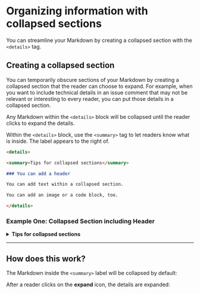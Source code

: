 # Organizing information with collapsed sections

You can streamline your Markdown by creating a collapsed section with the `<details>` tag.

## Creating a collapsed section

You can temporarily obscure sections of your Markdown by creating a collapsed section that the reader can choose to expand. For example, when you want to include technical details in an issue comment that may not be relevant or interesting to every reader, you can put those details in a collapsed section.

Any Markdown within the `<details>` block will be collapsed until the reader clicks to expand the details.

Within the `<details>` block, use the `<summary>` tag to let readers know what is inside. The label appears to the right of.

```markdown
<details>

<summary>Tips for collapsed sections</summary>

### You can add a header

You can add text within a collapsed section.

You can add an image or a code block, too.

</details>
```

### Example One: Collapsed Section including Header

<details>

<summary><b>Tips for collapsed sections</b></summary>

### You can add a header

You can add text within a collapsed section. The collapsed section can be expanded or collapsed 

You can add an image or a code block, too.

```ruby
   puts "Hello World"
```

</details>


---

## How does this work?
The Markdown inside the `<summary>` label will be collapsed by default:

After a reader clicks on the **expand** icon, the details are expanded:
